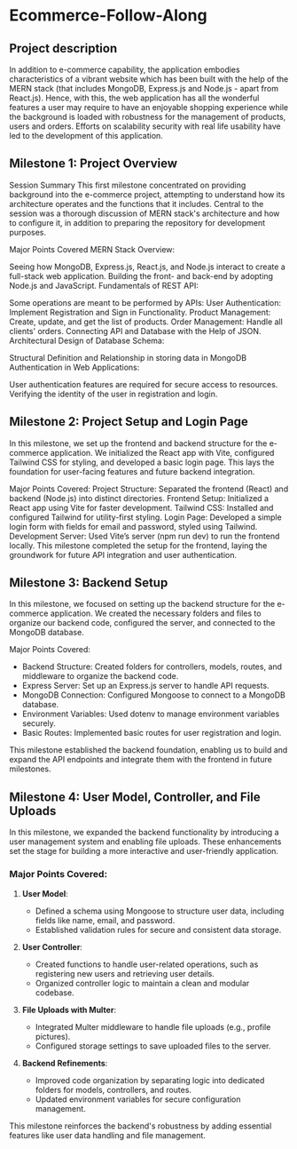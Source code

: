 # Ecommerce-Follow-Along
## Project description
In addition to e-commerce capability, the application embodies characteristics of a vibrant website which has been built with the help of the MERN stack (that includes MongoDB, Express.js and Node.js - apart from React.js). Hence, with this, the web application has all the wonderful features a user may require to have an enjoyable shopping experience while the background is loaded with robustness for the management of products, users and orders. Efforts on scalability security with real life usability have led to the development of this application.

## Milestone 1: Project Overview
Session Summary
This first milestone concentrated on providing background into the e-commerce project, attempting to understand how its architecture operates and the functions that it includes. Central to the session was a thorough discussion of MERN stack's architecture and how to configure it, in addition to preparing the repository for development purposes.

Major Points Covered
MERN Stack Overview:

Seeing how MongoDB, Express.js, React.js, and Node.js interact to create a full-stack web application.
Building the front- and back-end by adopting Node.js and JavaScript.
Fundamentals of REST API:

Some operations are meant to be performed by APIs:
User Authentication: Implement Registration and Sign in Functionality.
Product Management: Create, update, and get the list of products.
Order Management: Handle all clients' orders.
Connecting API and Database with the Help of JSON.
Architectural Design of Database Schema:

Structural Definition and Relationship in storing data in MongoDB
Authentication in Web Applications:

User authentication features are required for secure access to resources.
Verifying the identity of the user in registration and login.


## Milestone 2: Project Setup and Login Page

In this milestone, we set up the frontend and backend structure for the e-commerce application. We initialized the React app with Vite, configured Tailwind CSS for styling, and developed a basic login page. This lays the foundation for user-facing features and future backend integration.

Major Points Covered:
Project Structure: Separated the frontend (React) and backend (Node.js) into distinct directories.
Frontend Setup: Initialized a React app using Vite for faster development.
Tailwind CSS: Installed and configured Tailwind for utility-first styling.
Login Page: Developed a simple login form with fields for email and password, styled using Tailwind.
Development Server: Used Vite’s server (npm run dev) to run the frontend locally.
This milestone completed the setup for the frontend, laying the groundwork for future API integration and user authentication.



## Milestone 3: Backend Setup

In this milestone, we focused on setting up the backend structure for the e-commerce application. We created the necessary folders and files to organize our backend code, configured the server, and connected to the MongoDB database.

Major Points Covered:
- Backend Structure: Created folders for controllers, models, routes, and middleware to organize the backend code.
- Express Server: Set up an Express.js server to handle API requests.
- MongoDB Connection: Configured Mongoose to connect to a MongoDB database.
- Environment Variables: Used dotenv to manage environment variables securely.
- Basic Routes: Implemented basic routes for user registration and login.

This milestone established the backend foundation, enabling us to build and expand the API endpoints and integrate them with the frontend in future milestones.


## Milestone 4: User Model, Controller, and File Uploads  

In this milestone, we expanded the backend functionality by introducing a user management system and enabling file uploads. These enhancements set the stage for building a more interactive and user-friendly application.  

### Major Points Covered:  
1. **User Model**:  
   - Defined a schema using Mongoose to structure user data, including fields like name, email, and password.  
   - Established validation rules for secure and consistent data storage.  

2. **User Controller**:  
   - Created functions to handle user-related operations, such as registering new users and retrieving user details.  
   - Organized controller logic to maintain a clean and modular codebase.  

3. **File Uploads with Multer**:  
   - Integrated Multer middleware to handle file uploads (e.g., profile pictures).  
   - Configured storage settings to save uploaded files to the server.  

4. **Backend Refinements**:  
   - Improved code organization by separating logic into dedicated folders for models, controllers, and routes.  
   - Updated environment variables for secure configuration management.  

This milestone reinforces the backend's robustness by adding essential features like user data handling and file management.  

